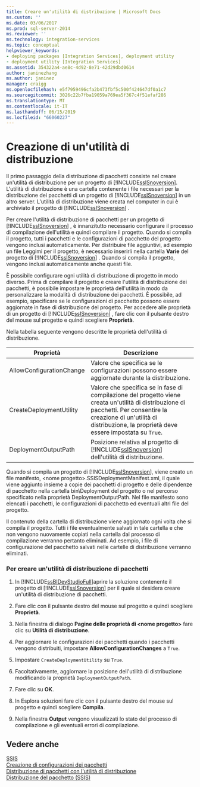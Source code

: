 ```yaml
---
title: Creare un'utilità di distribuzione | Microsoft Docs
ms.custom: ''
ms.date: 03/06/2017
ms.prod: sql-server-2014
ms.reviewer: ''
ms.technology: integration-services
ms.topic: conceptual
helpviewer_keywords:
- deploying packages [Integration Services], deployment utility
- deployment utility [Integration Services]
ms.assetid: 354322a4-ae8c-4d92-8e71-42d29dbd0614
author: janinezhang
ms.author: janinez
manager: craigg
ms.openlocfilehash: e5f7959496cfa2b473fbf5c500f424647df0a1c7
ms.sourcegitcommit: 3026c22b7fba19059a769ea5f367c4f51efaf286
ms.translationtype: MT
ms.contentlocale: it-IT
ms.lasthandoff: 06/15/2019
ms.locfileid: "66060227"
---
```

# <a name="create-a-deployment-utility"></a>Creazione di un'utilità di distribuzione
  Il primo passaggio della distribuzione di pacchetti consiste nel creare un'utilità di distribuzione per un progetto di [!INCLUDE[ssISnoversion](../includes/ssisnoversion-md.md)]. L'utilità di distribuzione è una cartella contenente i file necessari per la distribuzione dei pacchetti di un progetto di [!INCLUDE[ssISnoversion](../includes/ssisnoversion-md.md)] in un altro server. L'utilità di distribuzione viene creata nel computer in cui è archiviato il progetto di [!INCLUDE[ssISnoversion](../includes/ssisnoversion-md.md)] .  
  
 Per creare l'utilità di distribuzione di pacchetti per un progetto di [!INCLUDE[ssISnoversion](../includes/ssisnoversion-md.md)] , è innanzitutto necessario configurare il processo di compilazione dell'utilità e quindi compilare il progetto. Quando si compila il progetto, tutti i pacchetti e le configurazioni di pacchetto del progetto vengono inclusi automaticamente. Per distribuire file aggiuntivi, ad esempio un file Leggimi per il progetto, è necessario inserirli nella cartella **Varie** del progetto di [!INCLUDE[ssISnoversion](../includes/ssisnoversion-md.md)] . Quando si compila il progetto, vengono inclusi automaticamente anche questi file.  
  
 È possibile configurare ogni utilità di distribuzione di progetto in modo diverso. Prima di compilare il progetto e creare l'utilità di distribuzione dei pacchetti, è possibile impostare le proprietà dell'utilità in modo da personalizzare la modalità di distribuzione dei pacchetti. È possibile, ad esempio, specificare se le configurazioni di pacchetto possono essere aggiornate in fase di distribuzione del progetto. Per accedere alle proprietà di un progetto di [!INCLUDE[ssISnoversion](../includes/ssisnoversion-md.md)] , fare clic con il pulsante destro del mouse sul progetto e quindi scegliere **Proprietà**.  
  
 Nella tabella seguente vengono descritte le proprietà dell'utilità di distribuzione.  
  
|Proprietà|Descrizione|  
|--------------|-----------------|  
|AllowConfigurationChange|Valore che specifica se le configurazioni possono essere aggiornate durante la distribuzione.|  
|CreateDeploymentUtility|Valore che specifica se in fase di compilazione del progetto viene creata un'utilità di distribuzione di pacchetti. Per consentire la creazione di un'utilità di distribuzione, la proprietà deve essere impostata su `True`.|  
|DeploymentOutputPath|Posizione relativa al progetto di [!INCLUDE[ssISnoversion](../includes/ssisnoversion-md.md)] dell'utilità di distribuzione.|  
  
 Quando si compila un progetto di [!INCLUDE[ssISnoversion](../includes/ssisnoversion-md.md)], viene creato un file manifesto, \<nome progetto>.SSISDeploymentManifest.xml, il quale viene aggiunto insieme a copie dei pacchetti di progetto e delle dipendenze di pacchetto nella cartella bin\Deployment del progetto o nel percorso specificato nella proprietà DeploymentOutputPath. Nel file manifesto sono elencati i pacchetti, le configurazioni di pacchetto ed eventuali altri file del progetto.  
  
 Il contenuto della cartella di distribuzione viene aggiornato ogni volta che si compila il progetto. Tutti i file eventualmente salvati in tale cartella e che non vengono nuovamente copiati nella cartella dal processo di compilazione verranno pertanto eliminati. Ad esempio, i file di configurazione del pacchetto salvati nelle cartelle di distribuzione verranno eliminati.  
  
### <a name="to-create-a-package-deployment-utility"></a>Per creare un'utilità di distribuzione di pacchetti  
  
1.  In [!INCLUDE[ssBIDevStudioFull](../includes/ssbidevstudiofull-md.md)]aprire la soluzione contenente il progetto di [!INCLUDE[ssISnoversion](../includes/ssisnoversion-md.md)] per il quale si desidera creare un'utilità di distribuzione di pacchetti.  
  
2.  Fare clic con il pulsante destro del mouse sul progetto e quindi scegliere **Proprietà**.  
  
3.  Nella finestra di dialogo **Pagine delle proprietà di \<nome progetto>** fare clic su **Utilità di distribuzione**.  
  
4.  Per aggiornare le configurazioni dei pacchetti quando i pacchetti vengono distribuiti, impostare **AllowConfigurationChanges** a `True`.  
  
5.  Impostare `CreateDeploymentUtility` su `True`.  
  
6.  Facoltativamente, aggiornare la posizione dell'utilità di distribuzione modificando la proprietà `DeploymentOutputPath`.  
  
7.  Fare clic su **OK**.  
  
8.  In Esplora soluzioni fare clic con il pulsante destro del mouse sul progetto e quindi scegliere **Compila**.  
  
9. Nella finestra **Output** vengono visualizzati lo stato del processo di compilazione e gli eventuali errori di compilazione.  
  
## <a name="see-also"></a>Vedere anche  
 [SSIS](../../2014/integration-services/package-configurations.md)   
 [Creazione di configurazioni dei pacchetti](../../2014/integration-services/create-package-configurations.md)   
 [Distribuzione di pacchetti con l'utilità di distribuzione](../../2014/integration-services/deploy-packages-by-using-the-deployment-utility.md)   
 [Distribuzione del pacchetto &#40;SSIS&#41;](packages/legacy-package-deployment-ssis.md)  
  
  
